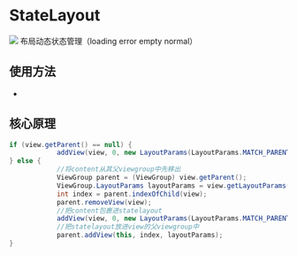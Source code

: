 # StateLayout
[![](https://jitpack.io/v/chenchl/StateLayout.svg)](https://jitpack.io/#chenchl/StateLayout)
布局动态状态管理（loading error empty normal）

## 使用方法

- 

## 核心原理

```java
if (view.getParent() == null) {
            addView(view, 0, new LayoutParams(LayoutParams.MATCH_PARENT, LayoutParams.MATCH_PARENT));
} else {
            //将content从其父viewgroup中先移出
            ViewGroup parent = (ViewGroup) view.getParent();
            ViewGroup.LayoutParams layoutParams = view.getLayoutParams();
            int index = parent.indexOfChild(view);
            parent.removeView(view);
            //把content包裹进statelayout
            addView(view, 0, new LayoutParams(LayoutParams.MATCH_PARENT, LayoutParams.MATCH_PARENT));
            //把statelayout放进view的父viewgroup中
            parent.addView(this, index, layoutParams);
}
```
